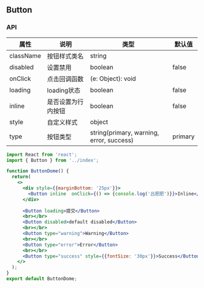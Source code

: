 ## Button
### API
属性 | 说明 | 类型 | 默认值
---- | ---- | ---- | ----
className | 按钮样式类名 | string | |
disabled | 设置禁用 | boolean | false
onClick | 点击回调函数 | (e: Object): void | | 
loading | loading状态 | boolean | false
inline | 是否设置为行内按钮	 | boolean | false
style | 自定义样式 | object | |
type | 按钮类型 | string(primary, warning, error, success) | primary

```jsx
import React from 'react';
import { Button } from '../index';

function ButtonDome() {
  return(
    <>
      <div style={{marginBottom: '25px'}}>
        <Button inline  onClick={() => {console.log('吕肥肥')}}>Inline</Button>
      </div>
      
      <Button loading>提交</Button>
      <br></br>
      <Button disabled>default disabled</Button>
      <br></br>
      <Button type="warning">Warning</Button>
      <br></br>
      <Button type="error">Error</Button>
      <br></br>
      <Button type="success" style={{fontSize: '30px'}}>Success</Button>
    </>
  );
}
export default ButtonDome;
```